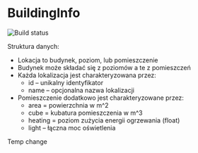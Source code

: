 # BuildingInfo
![Build status](https://travis-ci.org/Hound1997c/bildowanie.svg?branch=master)

Struktura danych:
- Lokacja to budynek, poziom, lub pomieszczenie
- Budynek może składać się z poziomów a te z pomieszczeń
- Każda lokalizacja jest charakteryzowana przez:
    - id – unikalny identyfikator
    - name – opcjonalna nazwa lokalizacji
- Pomieszczenie dodatkowo jest charakteryzowane przez:
    - area = powierzchnia w m^2
    - cube = kubatura pomieszczenia w m^3
    - heating = poziom zużycia energii ogrzewania (float)
    - light – łączna moc oświetlenia


Temp change
